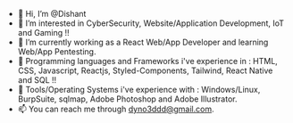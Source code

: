 - 👋 Hi, I’m @Dishant
- 👀 I’m interested in CyberSecurity, Website/Application Development, IoT and Gaming !!
- 🌱 I’m currently working as a React Web/App Developer and learning Web/App Pentesting.
- 🌱 Programming languages and Frameworks i've experience in :  HTML, CSS, Javascript, Reactjs, Styled-Components, Tailwind, React Native and SQL !!
- 🌱 Tools/Operating Systems i've experience with : Windows/Linux, BurpSuite, sqlmap, Adobe Photoshop and Adobe Illustrator.
- 📫 You can reach me through dyno3ddd@gmail.com.

<!---
DishantGusain/DishantGusain is a ✨ special ✨ repository because its `README.md` (this file) appears on your GitHub profile.
You can click the Preview link to take a look at your changes.
--->
